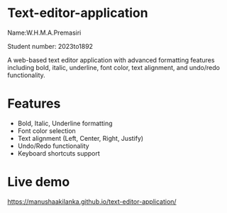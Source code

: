 # Text-editor-application
Name:W.H.M.A.Premasiri

Student number: 2023to1892

A web-based text editor application with advanced formatting features including bold, italic, underline, font color, text alignment, and undo/redo functionality.

# Features
- Bold, Italic, Underline formatting
- Font color selection  
- Text alignment (Left, Center, Right, Justify)
- Undo/Redo functionality
- Keyboard shortcuts support

# Live demo
https://manushaakilanka.github.io/text-editor-application/
